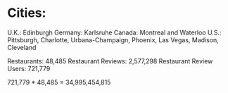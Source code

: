 Cities:
=======
U.K.: Edinburgh
Germany: Karlsruhe
Canada: Montreal and Waterloo
U.S.: Pittsburgh, Charlotte, Urbana-Champaign, Phoenix, Las Vegas, Madison, Cleveland

Restaurants: 48,485
Restaurant Reviews: 2,577,298
Restaurant Review Users: 721,779


721,779 * 48,485 = 34,995,454,815

